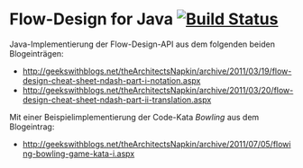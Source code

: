 Flow-Design for Java [![Build Status](https://travis-ci.org/falkoschumann/flowdesign.png)](https://travis-ci.org/falkoschumann/flowdesign)
====================

Java-Implementierung der Flow-Design-API aus dem folgenden beiden Blogeinträgen:

  - http://geekswithblogs.net/theArchitectsNapkin/archive/2011/03/19/flow-design-cheat-sheet-ndash-part-i-notation.aspx
  - http://geekswithblogs.net/theArchitectsNapkin/archive/2011/03/20/flow-design-cheat-sheet-ndash-part-ii-translation.aspx

Mit einer Beispielimplementierung der Code-Kata *Bowling* aus dem Blogeintrag:

  - http://geekswithblogs.net/theArchitectsNapkin/archive/2011/07/05/flowing-bowling-game-kata-i.aspx
